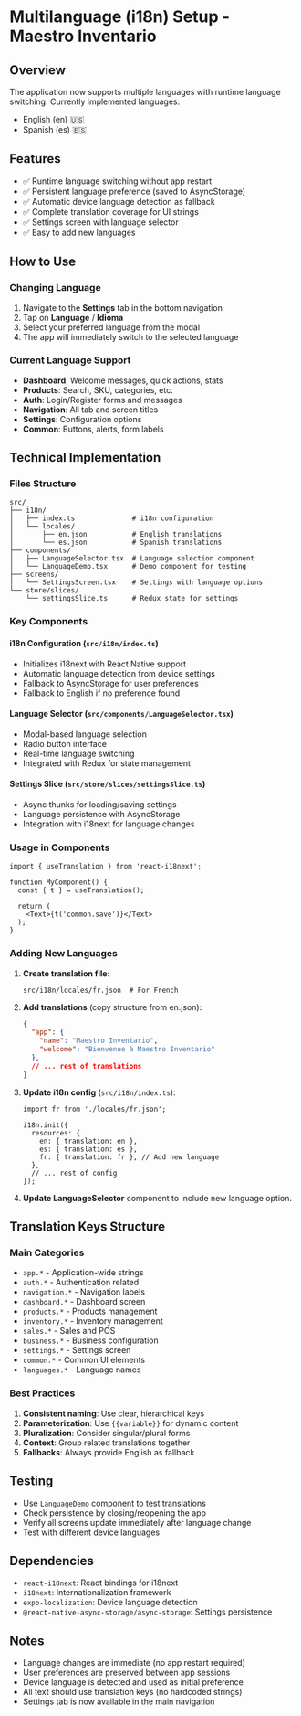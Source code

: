 # Multilanguage (i18n) Setup - Maestro Inventario

## Overview
The application now supports multiple languages with runtime language switching. Currently implemented languages:
- English (en) 🇺🇸
- Spanish (es) 🇪🇸

## Features
- ✅ Runtime language switching without app restart
- ✅ Persistent language preference (saved to AsyncStorage)
- ✅ Automatic device language detection as fallback
- ✅ Complete translation coverage for UI strings
- ✅ Settings screen with language selector
- ✅ Easy to add new languages

## How to Use

### Changing Language
1. Navigate to the **Settings** tab in the bottom navigation
2. Tap on **Language** / **Idioma**
3. Select your preferred language from the modal
4. The app will immediately switch to the selected language

### Current Language Support
- **Dashboard**: Welcome messages, quick actions, stats
- **Products**: Search, SKU, categories, etc.
- **Auth**: Login/Register forms and messages
- **Navigation**: All tab and screen titles
- **Settings**: Configuration options
- **Common**: Buttons, alerts, form labels

## Technical Implementation

### Files Structure
```
src/
├── i18n/
│   ├── index.ts              # i18n configuration
│   └── locales/
│       ├── en.json           # English translations
│       └── es.json           # Spanish translations
├── components/
│   ├── LanguageSelector.tsx  # Language selection component
│   └── LanguageDemo.tsx      # Demo component for testing
├── screens/
│   └── SettingsScreen.tsx    # Settings with language options
└── store/slices/
    └── settingsSlice.ts      # Redux state for settings
```

### Key Components

#### i18n Configuration (`src/i18n/index.ts`)
- Initializes i18next with React Native support
- Automatic language detection from device settings
- Fallback to AsyncStorage for user preferences
- Fallback to English if no preference found

#### Language Selector (`src/components/LanguageSelector.tsx`)
- Modal-based language selection
- Radio button interface
- Real-time language switching
- Integrated with Redux for state management

#### Settings Slice (`src/store/slices/settingsSlice.ts`)
- Async thunks for loading/saving settings
- Language persistence with AsyncStorage
- Integration with i18next for language changes

### Usage in Components
```tsx
import { useTranslation } from 'react-i18next';

function MyComponent() {
  const { t } = useTranslation();
  
  return (
    <Text>{t('common.save')}</Text>
  );
}
```

### Adding New Languages

1. **Create translation file**:
   ```
   src/i18n/locales/fr.json  # For French
   ```

2. **Add translations** (copy structure from en.json):
   ```json
   {
     "app": {
       "name": "Maestro Inventario",
       "welcome": "Bienvenue à Maestro Inventario"
     },
     // ... rest of translations
   }
   ```

3. **Update i18n config** (`src/i18n/index.ts`):
   ```tsx
   import fr from './locales/fr.json';
   
   i18n.init({
     resources: {
       en: { translation: en },
       es: { translation: es },
       fr: { translation: fr }, // Add new language
     },
     // ... rest of config
   });
   ```

4. **Update LanguageSelector** component to include new language option.

## Translation Keys Structure

### Main Categories
- `app.*` - Application-wide strings
- `auth.*` - Authentication related
- `navigation.*` - Navigation labels
- `dashboard.*` - Dashboard screen
- `products.*` - Products management
- `inventory.*` - Inventory management
- `sales.*` - Sales and POS
- `business.*` - Business configuration
- `settings.*` - Settings screen
- `common.*` - Common UI elements
- `languages.*` - Language names

### Best Practices
1. **Consistent naming**: Use clear, hierarchical keys
2. **Parameterization**: Use `{{variable}}` for dynamic content
3. **Pluralization**: Consider singular/plural forms
4. **Context**: Group related translations together
5. **Fallbacks**: Always provide English as fallback

## Testing
- Use `LanguageDemo` component to test translations
- Check persistence by closing/reopening the app
- Verify all screens update immediately after language change
- Test with different device languages

## Dependencies
- `react-i18next`: React bindings for i18next
- `i18next`: Internationalization framework
- `expo-localization`: Device language detection
- `@react-native-async-storage/async-storage`: Settings persistence

## Notes
- Language changes are immediate (no app restart required)
- User preferences are preserved between app sessions
- Device language is detected and used as initial preference
- All text should use translation keys (no hardcoded strings)
- Settings tab is now available in the main navigation
